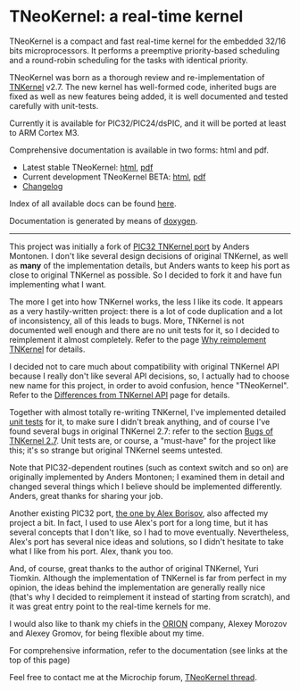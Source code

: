 TNeoKernel: a real-time kernel
==============

TNeoKernel is a compact and fast real-time kernel for the embedded 32/16 bits
microprocessors. It performs a preemptive priority-based scheduling and a
round-robin scheduling for the tasks with identical priority.

TNeoKernel was born as a thorough review and re-implementation of [TNKernel](http://tnkernel.com) v2.7. The new kernel has well-formed code, inherited bugs are fixed as well as new features being added, it is well documented and tested carefully with unit-tests.

Currently it is available for PIC32/PIC24/dsPIC, and it will be ported at least to ARM Cortex M3.

Comprehensive documentation is available in two forms: html and pdf.

  * Latest stable TNeoKernel: [html](http://goo.gl/bwyAxZ), [pdf](http://goo.gl/d9W9HE)
  * Current development TNeoKernel BETA: [html](http://goo.gl/6S6Lv6), [pdf](http://goo.gl/c2Fp6e)
  * [Changelog](http://goo.gl/N9v65n)

Index of all available docs can be found [here](http://goo.gl/HJFOqe).

Documentation is generated by means of [doxygen](http://goo.gl/RQHRYr).

-----------------------------------------------------------------------------

This project was initially a fork of [PIC32 TNKernel
port](https://github.com/andersm/TNKernel-PIC32) by Anders Montonen. I don't
like several design decisions of original TNKernel, as well as **many** of the
implementation details, but Anders wants to keep his port as close to original
TNKernel as possible. So I decided to fork it and have fun implementing what I
want.

The more I get into how TNKernel works, the less I like its code. It appears as
a very hastily-written project: there is a lot of code duplication and a lot of
inconsistency, all of this leads to bugs. More, TNKernel is not documented well
enough and there are no unit tests for it, so I decided to reimplement it almost
completely. Refer to the page [Why reimplement TNKernel](http://dfrank.bitbucket.org/tneokernel_api/latest/html/why_reimplement.html) for details.

I decided not to care much about compatibility with original TNKernel API
because I really don't like several API decisions, so, I actually had to choose
new name for this project, in order to avoid confusion, hence "TNeoKernel".
Refer to the [Differences from TNKernel API](http://dfrank.bitbucket.org/tneokernel_api/latest/html/tnkernel_diff.html) page for details.

Together with almost totally re-writing TNKernel, I've implemented detailed
[unit tests](http://dfrank.bitbucket.org/tneokernel_api/latest/html/unit_tests.html) for it, to make sure I didn't break anything, and of course I've found several bugs in original TNKernel 2.7: refer to the section [Bugs of TNKernel 2.7](http://dfrank.bitbucket.org/tneokernel_api/latest/html/why_reimplement.html#why_reimplement__bugs). Unit tests are, or course, a "must-have" for the project like this; it's so strange but original TNKernel seems untested.

Note that PIC32-dependent routines (such as context switch and so on) are
originally implemented by Anders Montonen; I examined them in detail and
changed several things which I believe should be implemented differently.
Anders, great thanks for sharing your job.

Another existing PIC32 port, [the one by Alex
Borisov](http://www.tnkernel.com/tn_port_pic24_dsPIC_PIC32.html), also affected
my project a bit. In fact, I used to use Alex's port for a long time, but it
has several concepts that I don't like, so I had to move eventually.
Nevertheless, Alex's port has several nice ideas and solutions, so I didn't
hesitate to take what I like from his port. Alex, thank you too.

And, of course, great thanks to the author of original TNKernel, Yuri Tiomkin.
Although the implementation of TNKernel is far from perfect in my opinion, the
ideas behind the implementation are generally really nice (that's why I decided
to reimplement it instead of starting from scratch), and it was great entry
point to the real-time kernels for me.

I would also like to thank my chiefs in the [ORION](http://orionspb.ru/)
company, Alexey Morozov and Alexey Gromov, for being flexible about my time.

For comprehensive information, refer to the documentation (see links at the top of this page)

Feel free to contact me at the Microchip forum, [TNeoKernel thread](http://goo.gl/1xKUwA).

